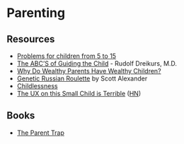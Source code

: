 # Parenting

## Resources

- [Problems for children from 5 to 15](https://www.imaginary.org/sites/default/files/taskbook_arnold_en_0.pdf)
- [The ABC’S of Guiding the Child](http://web.archive.org/web/20110725071610/http://www.carterandevans.com:80/portal/images/pdf/article70.pdf) - Rudolf Dreikurs, M.D.
- [Why Do Wealthy Parents Have Wealthy Children?](https://www.gwern.net/docs/genetics/heritable/2021-fagereng.pdf)
- [Genetic Russian Roulette](https://slatestarcodex.com/2013/11/19/genetic-russian-roulette/) by Scott Alexander
- [Childlessness](https://www.gurus.org/doug-muder/articles/childlessness/)
- [The UX on this Small Child is Terrible](https://www.mcsweeneys.net/articles/the-ux-on-this-small-child-is-terrible) ([HN](https://news.ycombinator.com/item?id=29798712))

## Books

- [The Parent Trap](https://mitpress.mit.edu/books/parent-trap)

